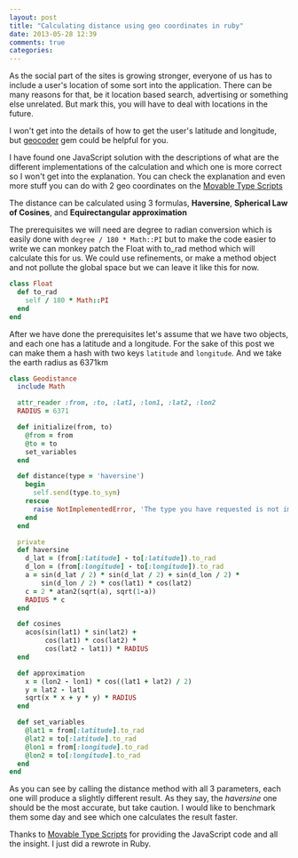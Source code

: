 ```yaml
---
layout: post
title: "Calculating distance using geo coordinates in ruby"
date: 2013-05-28 12:39
comments: true
categories: 
---
```


As the social part of the sites is growing stronger, everyone of us has to
include a user's location of some sort into the application. There can be many
reasons for that, be it location based search, advertising or something else
unrelated. But mark this, you will have to deal with locations in the future.

I won't get into the details of how to get the user's latitude and longitude,
but [geocoder][geocoder] gem could be helpful for you.

I have found one JavaScript solution with the descriptions of what are the
different implementations of the calculation and which one is more correct so
I won't get into the explanation. You can check the explanation and even more
stuff you can do with 2 geo coordinates on the [Movable Type Scripts][movable-type]

The distance can be calculated using 3 formulas, __Haversine__, __Spherical
Law of Cosines__, and __Equirectangular approximation__

The prerequisites we will need are degree to radian conversion which is easily
done with `degree / 180 * Math::PI` but to make the code easier to write we
can monkey patch the Float with to_rad method which will calculate this for
us. We could use refinements, or make a method object and not pollute the
global space but we can leave it like this for now.

```ruby
class Float
  def to_rad
    self / 180 * Math::PI
  end
end
```

After we have done the prerequisites let's assume that we have two objects,
and each one has a latitude and a longitude. For the sake of this post we can
make them a hash with two keys `latitude` and `longitude`. And we take the
earth radius as 6371km

```ruby
class Geodistance
  include Math

  attr_reader :from, :to, :lat1, :lon1, :lat2, :lon2
  RADIUS = 6371

  def initialize(from, to)
    @from = from
    @to = to
    set_variables
  end

  def distance(type = 'haversine')
    begin
      self.send(type.to_sym)
    rescue
      raise NotImplementedError, 'The type you have requested is not implemented, try "cosines" or "approximation", or without params for "haversine"'
    end
  end

  private
  def haversine
    d_lat = (from[:latitude] - to[:latitude]).to_rad
    d_lon = (from[:longitude] - to[:longitude]).to_rad
    a = sin(d_lat / 2) * sin(d_lat / 2) + sin(d_lon / 2) *
        sin(d_lon / 2) * cos(lat1) * cos(lat2)
    c = 2 * atan2(sqrt(a), sqrt(1-a))
    RADIUS * c
  end

  def cosines
    acos(sin(lat1) * sin(lat2) +
         cos(lat1) * cos(lat2) *
         cos(lat2 - lat1)) * RADIUS
  end

  def approximation
    x = (lon2 - lon1) * cos((lat1 + lat2) / 2)
    y = lat2 - lat1
    sqrt(x * x + y * y) * RADIUS
  end

  def set_variables
    @lat1 = from[:latitude].to_rad
    @lat2 = to[:latitude].to_rad
    @lon1 = from[:longitude].to_rad
    @lon2 = to[:longitude].to_rad
  end
end
```

As you can see by calling the distance method with all 3 parameters, each one
will produce a slightly different result. As they say, the _haversine_ one
should be the most accurate, but take caution. I would like to benchmark them
some day and see which one calculates the result faster.

Thanks to [Movable Type Scripts][movable-type] for providing the JavaScript
code and all the insight. I just did a rewrote in Ruby.

[geocoder]: https://github.com/alexreisner/geocoder
[movable-type]: http://www.movable-type.co.uk/scripts/latlong.html
